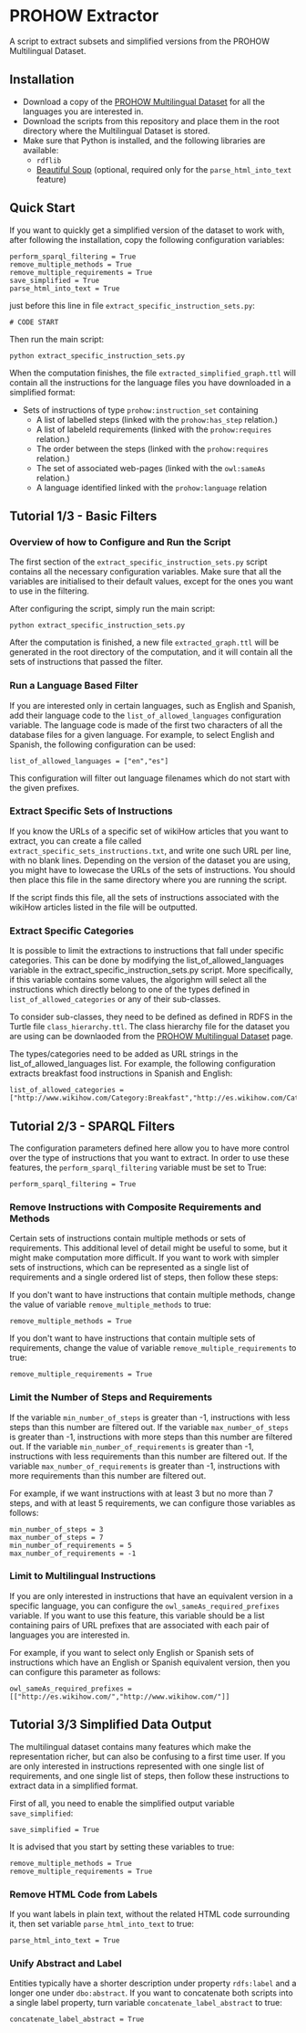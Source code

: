 # PROHOW Extractor

A script to extract subsets and simplified versions from the PROHOW Multilingual Dataset.

## Installation

- Download a copy of the [PROHOW Multilingual Dataset](https://www.kaggle.com/paolop/human-instructions-multilingual-wikihow) for all the languages you are interested in.
- Download the scripts from this repository and place them in the root directory where the Multilingual Dataset is stored.
- Make sure that Python is installed, and the following libraries are available:
  - `rdflib`
  - [Beautiful Soup](https://www.crummy.com/software/BeautifulSoup/) (optional, required only for the `parse_html_into_text` feature)

## Quick Start

If you want to quickly get a simplified version of the dataset to work with, after following the installation, copy the following configuration variables:
```
perform_sparql_filtering = True
remove_multiple_methods = True
remove_multiple_requirements = True
save_simplified = True
parse_html_into_text = True
```
just before this line in file `extract_specific_instruction_sets.py`:
```
# CODE START
``` 

Then run the main script:

```
python extract_specific_instruction_sets.py
```

When the computation finishes, the file `extracted_simplified_graph.ttl` will contain all the instructions for the language files you have downloaded in a simplified format:
 - Sets of instructions of type `prohow:instruction_set` containing
   - A list of labelled steps (linked with the `prohow:has_step` relation.)
   - A list of labeleld requirements (linked with the `prohow:requires` relation.)
   - The order between the steps (linked with the `prohow:requires` relation.)
   - The set of associated web-pages (linked with the `owl:sameAs` relation.)
   - A language identified linked with the `prohow:language` relation

## Tutorial 1/3 - Basic Filters

### Overview of how to Configure and Run the Script

The first section of the `extract_specific_instruction_sets.py` script contains all the necessary configuration variables. Make sure that all the variables are initialised to their default values, except for the ones you want to use in the filtering.

After configuring the script, simply run the main script:
```
python extract_specific_instruction_sets.py
```

After the computation is finished, a new file `extracted_graph.ttl` will be generated in the root directory of the computation, and it will contain all the sets of instructions that passed the filter.

### Run a Language Based Filter

If you are interested only in certain languages, such as English and Spanish, add their language code to the `list_of_allowed_languages` configuration variable. The language code is made of the first two characters of all the database files for a given language. For example, to select English and Spanish, the following configuration can be used:

```
list_of_allowed_languages = ["en","es"]
```

This configuration will filter out language filenames which do not start with the given prefixes.

### Extract Specific Sets of Instructions

If you know the URLs of a specific set of wikiHow articles that you want to extract, you can create a file called `extract_specific_sets_instructions.txt`, and write one such URL per line, with no blank lines. Depending on the version of the dataset you are using, you might have to lowecase the URLs of the sets of instructions. You should then place this file in the same directory where you are running the script.

If the script finds this file, all the sets of instructions associated with the wikiHow articles listed in the file will be outputted.

### Extract Specific Categories

It is possible to limit the extractions to instructions that fall under specific categories. This can be done by modifying the list_of_allowed_languages variable in the extract_specific_instruction_sets.py script. More specifically, if this variable contains some values, the algorighm will select all the instructions which directly belong to one of the types defined in `list_of_allowed_categories` or any of their sub-classes. 

To consider sub-classes, they need to be defined as defined in RDFS in the Turtle file `class_hierarchy.ttl`. The class hierarchy file for the dataset you are using can be downlaoded from the [PROHOW Multilingual Dataset](https://www.kaggle.com/paolop/human-instructions-multilingual-wikihow) page.

The types/categories need to be added as URL strings in the list_of_allowed_languages list. For example, the following configuration extracts breakfast food instructions in Spanish and English: 

```
list_of_allowed_categories = ["http://www.wikihow.com/Category:Breakfast","http://es.wikihow.com/Categor%C3%ADa:Desayunos"]
```

## Tutorial 2/3 - SPARQL Filters

The configuration parameters defined here allow you to have more control over the type of instructions that you want to extract. In order to use these features, the `perform_sparql_filtering` variable must be set to True:
```
perform_sparql_filtering = True
```

### Remove Instructions with Composite Requirements and Methods

Certain sets of instructions contain multiple methods or sets of requirements. This additional level of detail might be useful to some, but it might make computation more difficult. If you want to work with simpler sets of instructions, which can be represented as a single list of requirements and a single ordered list of steps, then follow these steps:

If you don't want to have instructions that contain multiple methods, change the value of variable `remove_multiple_methods` to true:

```
remove_multiple_methods = True
```

If you don't want to have instructions that contain multiple sets of requirements, change the value of variable `remove_multiple_requirements` to true:

```
remove_multiple_requirements = True
```

### Limit the Number of Steps and Requirements

If the variable `min_number_of_steps` is greater than -1, instructions with less steps than this number are filtered out.
If the variable `max_number_of_steps` is greater than -1, instructions with more steps than this number are filtered out.
If the variable `min_number_of_requirements` is greater than -1, instructions with less requirements than this number are filtered out.
If the variable `max_number_of_requirements` is greater than -1, instructions with more requirements than this number are filtered out.

For example, if we want instructions with at least 3 but no more than 7 steps, and with at least 5 requirements, we can configure those variables as follows:
```
min_number_of_steps = 3
max_number_of_steps = 7
min_number_of_requirements = 5
max_number_of_requirements = -1
```

### Limit to Multilingual Instructions

If you are only interested in instructions that have an equivalent version in a specific language, you can configure the `owl_sameAs_required_prefixes` variable. If you want to use this feature, this variable should be a list containing pairs of URL prefixes that are associated with each pair of languages you are interested in.

For example, if you want to select only English or Spanish sets of instructions which have an English or Spanish equivalent version, then you can configure this parameter as follows:

```
owl_sameAs_required_prefixes = [["http://es.wikihow.com/","http://www.wikihow.com/"]]
```

## Tutorial 3/3 Simplified Data Output

The multilingual dataset contains many features which make the representation richer, but can also be confusing to a first time user. If you are only interested in instructions represented with one single list of requirements, and one single list of steps, then follow these instructions to extract data in a simplified format.

First of all, you need to enable the simplified output variable `save_simplified`:

```
save_simplified = True
```

It is advised that you start by setting these variables to true:

```
remove_multiple_methods = True
remove_multiple_requirements = True
```

### Remove HTML Code from Labels

If you want labels in plain text, without the related HTML code surrounding it, then set variable `parse_html_into_text` to true:

```
parse_html_into_text = True
```

### Unify Abstract and Label

Entities typically have a shorter description under property `rdfs:label` and a longer one under `dbo:abstract`. If you want to concatenate both scripts into a single label property, turn variable `concatenate_label_abstract` to true:

```
concatenate_label_abstract = True
```
